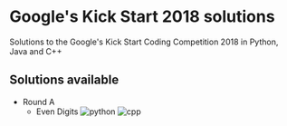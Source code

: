 # Google's Kick Start 2018 solutions
Solutions to the Google's Kick Start Coding Competition 2018 in Python, Java and C++

## Solutions available
  - Round A
      - Even Digits  ![python](https://dsmbdpe1u2kpu.cloudfront.net/wp-content/uploads/20190307183901/python_icon.png "Python")  ![cpp](https://dsmbdpe1u2kpu.cloudfront.net/wp-content/uploads/20190307183903/cpp_icon.png "C++ (G++)")  
        
       